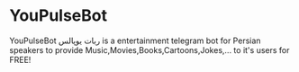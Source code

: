 # YouPulseBot
YouPulseBot ربات یوپالس is a entertainment telegram bot for Persian speakers to provide Music,Movies,Books,Cartoons,Jokes,... to it's users for FREE!
